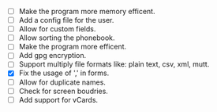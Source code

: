 - [ ] Make the program more memory efficent.
- [ ] Add a config file for the user.
- [ ] Allow for custom fields.
- [ ] Allow sorting the phonebook.
- [ ] Make the program more efficent.
- [ ] Add gpg encryption.
- [ ] Support multiply file formats like: plain text, csv, xml, mutt.
- [x] Fix the usage of ',' in forms.
- [ ] Allow for duplicate names.
- [ ] Check for screen boudries.
- [ ] Add support for vCards.
